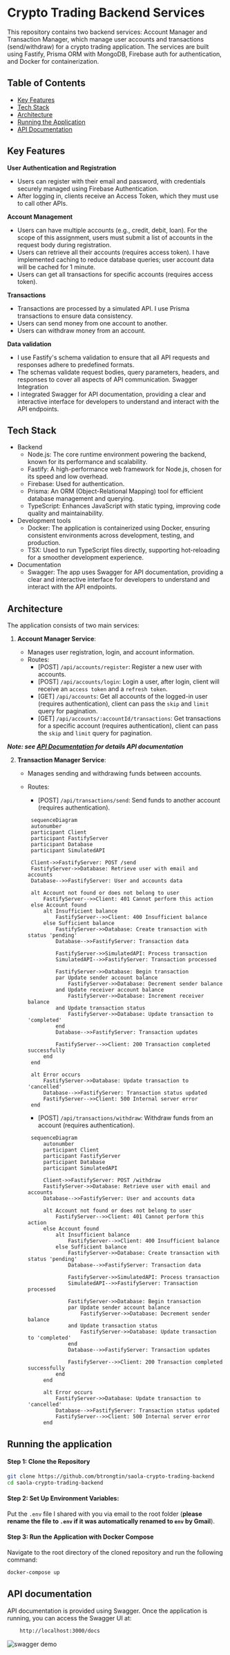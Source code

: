 # Crypto Trading Backend Services

This repository contains two backend services: Account Manager and Transaction Manager, which manage user accounts and transactions (send/withdraw) for a crypto trading application. The services are built using Fastify, Prisma ORM with MongoDB, Firebase auth for authentication, and Docker for containerization.

## Table of Contents

- [Key Features](#key-features)
- [Tech Stack](#tech-stack)
- [Architecture](#architecture)
- [Running the Application](#running-the-application)
- [API Documentation](#api-documentation)

## Key Features

**User Authentication and Registration**

- Users can register with their email and password, with credentials securely managed using Firebase Authentication.
- After logging in, clients receive an Access Token, which they must use to call other APIs.

**Account Management**

- Users can have multiple accounts (e.g., credit, debit, loan). For the scope of this assignment, users must submit a list of accounts in the request body during registration.
- Users can retrieve all their accounts (requires access token). I have implemented caching to reduce database queries; user account data will be cached for 1 minute.
- Users can get all transactions for specific accounts (requires access token).

**Transactions**

- Transactions are processed by a simulated API. I use Prisma transactions to ensure data consistency.
- Users can send money from one account to another.
- Users can withdraw money from an account.

**Data validation**

- I use Fastify's schema validation to ensure that all API requests and responses adhere to predefined formats.
- The schemas validate request bodies, query parameters, headers, and responses to cover all aspects of API communication.
  Swagger Integration
- I integrated Swagger for API documentation, providing a clear and interactive interface for developers to understand and interact with the API endpoints.

## Tech Stack

- Backend
    - Node.js: The core runtime environment powering the backend, known for its performance and scalability.
    - Fastify: A high-performance web framework for Node.js, chosen for its speed and low overhead.
    - Firebase: Used for authentication.
    - Prisma: An ORM (Object-Relational Mapping) tool for efficient database management and querying.
    - TypeScript: Enhances JavaScript with static typing, improving code quality and maintainability.
- Development tools
    - Docker: The application is containerized using Docker, ensuring consistent environments across development, testing, and production.
    - TSX: Used to run TypeScript files directly, supporting hot-reloading for a smoother development experience.
- Documentation
    - Swagger: The app uses Swagger for API documentation, providing a clear and interactive interface for developers to understand and interact with the API endpoints.
## Architecture

The application consists of two main services:

1. **Account Manager Service**:

   - Manages user registration, login, and account information.
   - Routes:
     - [POST] `/api/accounts/register`: Register a new user with accounts.
     - [POST] `/api/accounts/login`: Login a user, after login, client will receive an `access token` and a `refresh token`.
     - [GET] `/api/accounts`: Get all accounts of the logged-in user (requires authentication), client can pass the `skip` and `limit` query for pagination.
     - [GET] `/api/accounts/:accountId/transactions`: Get transactions for a specific account (requires authentication), client can pass the `skip` and `limit` query for pagination.

***Note: see [API Documentation](#api-documentation) for details API documentation***

2. **Transaction Manager Service**:
   - Manages sending and withdrawing funds between accounts.
   - Routes:
     - [POST] `/api/transactions/send`: Send funds to another account (requires authentication).

     ```mermaid
      sequenceDiagram
      autonumber
      participant Client
      participant FastifyServer
      participant Database
      participant SimulatedAPI

      Client->>FastifyServer: POST /send
      FastifyServer->>Database: Retrieve user with email and accounts
      Database-->>FastifyServer: User and accounts data

      alt Account not found or does not belong to user
          FastifyServer-->>Client: 401 Cannot perform this action
      else Account found
          alt Insufficient balance
              FastifyServer-->>Client: 400 Insufficient balance
          else Sufficient balance
              FastifyServer->>Database: Create transaction with status 'pending'
              Database-->>FastifyServer: Transaction data

              FastifyServer->>SimulatedAPI: Process transaction
              SimulatedAPI-->>FastifyServer: Transaction processed

              FastifyServer->>Database: Begin transaction
              par Update sender account balance
                  FastifyServer->>Database: Decrement sender balance
              and Update receiver account balance
                  FastifyServer->>Database: Increment receiver balance
              and Update transaction status
                  FastifyServer->>Database: Update transaction to 'completed'
              end
              Database-->>FastifyServer: Transaction updates

              FastifyServer-->>Client: 200 Transaction completed successfully
          end
      end

      alt Error occurs
          FastifyServer->>Database: Update transaction to 'cancelled'
          Database-->>FastifyServer: Transaction status updated
          FastifyServer-->>Client: 500 Internal server error
      end
     ```
     - [POST] `/api/transactions/withdraw`: Withdraw funds from an account (requires authentication).
     
     ```mermaid
      sequenceDiagram
          autonumber
          participant Client
          participant FastifyServer
          participant Database
          participant SimulatedAPI

          Client->>FastifyServer: POST /withdraw
          FastifyServer->>Database: Retrieve user with email and accounts
          Database-->>FastifyServer: User and accounts data

          alt Account not found or does not belong to user
              FastifyServer-->>Client: 401 Cannot perform this action
          else Account found
              alt Insufficient balance
                  FastifyServer-->>Client: 400 Insufficient balance
              else Sufficient balance
                  FastifyServer->>Database: Create transaction with status 'pending'
                  Database-->>FastifyServer: Transaction data

                  FastifyServer->>SimulatedAPI: Process transaction
                  SimulatedAPI-->>FastifyServer: Transaction processed

                  FastifyServer->>Database: Begin transaction
                  par Update sender account balance
                      FastifyServer->>Database: Decrement sender balance
                  and Update transaction status
                      FastifyServer->>Database: Update transaction to 'completed'
                  end
                  Database-->>FastifyServer: Transaction updates

                  FastifyServer-->>Client: 200 Transaction completed successfully
              end
          end

          alt Error occurs
              FastifyServer->>Database: Update transaction to 'cancelled'
              Database-->>FastifyServer: Transaction status updated
              FastifyServer-->>Client: 500 Internal server error
          end

     ```

## Running the application

#### Step 1: Clone the Repository

```bash
git clone https://github.com/btrongtin/saola-crypto-trading-backend
cd saola-crypto-trading-backend
```

#### Step 2: Set Up Environment Variables:

Put the `.env` file I shared with you via email to the root folder (**please rename the file to `.env` if it was automatically renamed to `env` by Gmail**).

#### Step 3: Run the Application with Docker Compose

Navigate to the root directory of the cloned repository and run the following command:

```bash
docker-compose up
```

## API documentation

API documentation is provided using Swagger. Once the application is running, you can access the Swagger UI at:

```bash
    http://localhost:3000/docs
```

![swagger demo](https://github.com/btrongtin/saola-crypto-trading-backend/blob/main/swagger-demo.png?raw=true)